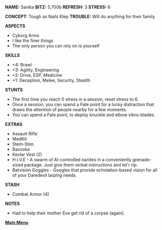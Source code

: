 **NAME:** Savika
**BITZ:** 5,700b
**REFRESH:** 3
**STRESS:** 6

**CONCEPT:** Tough as Nails Klep
**TROUBLE:** Will do anything for their family

**ASPECTS** 
- Cyborg Arms
- I like the finer things
- The only person you can rely on is yourself

**SKILLS**
- +4: Brawl
- +3: Agility, Engineering
- +2: Drive, ESP, Medicine
- +1: Deception, Melee, Security, Stealth

**STUNTS**
- The first time you reach 0 stress in a session, reset stress to 6.
- Once a session, you can spend a Fate point for a lucky distraction that draws the attention of people nearby for a few moments.
- You can spend a Fate point, to deploy knuckle and elbow vibro-blades. 

**EXTRAS**
- Assault Rifle
- MedKit
- Stem-Stim
- Bazooka
- Kevlar Vest (2)
- H.I.V.E - A swarm of AI-controlled nanites in a conveniently grenade-sized package. Just give them verbal instructions and let'r rip.
- Batvision Goggles - Googles that provide echolation-based vision for all of your Daredevil larping needs.

**STASH**
- Combat Armor (4)

**NOTES**
- Had to help their mother Eve get rid of a corpse (again).

 **[Main Menu](../README.md)**